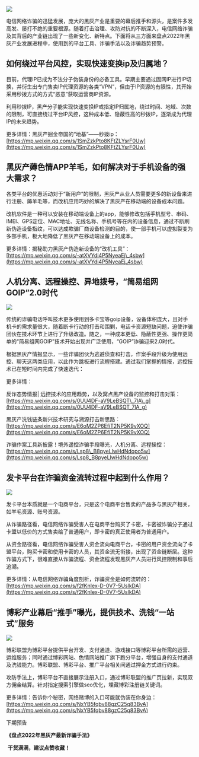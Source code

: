 ![](https://p3.ssl.qhimg.com/t01e1b5bb4e0abf36e7.png)

电信网络诈骗的迅猛发展，庞大的黑灰产业是重要的幕后推手和源头，是案件多发高发、屡打不绝的重要根源。随着打击治理、攻防对抗的不断深入，电信网络诈骗及其背后的产业链出现了一些新变化、新特点。下面将从三方面来盘点2022年黑灰产业发展进程中，使用到的平台工具、诈骗手法以及诈骗趋势预警。

## 如何绕过平台风控，实现快速变换ip及归属地？

目前，代理IP已成为不法分子伪装身份的必备工具。早期主要通过固网IP进行IP切换，并衍生出专门售卖IP代理资源的各类“VPN”，但由于IP资源的有限性，其开始采用秒拨方式的方式“恶意”获取运营商IP资源。

利用秒拨IP，黑产分子能实现快速变换IP或指定IP归属地，绕过时间、地域、次数的限制，可直接绕过平台IP风控，这种成本低、隐蔽性高的秒拨IP，逐渐成为代理IP的未来趋势。

更多详情：黑灰产掘金帝国的“地基”——秒拨ip：[https://mp.weixin.qq.com/s/1SmZzkPto8KFtZLYsrF0Uw](https://mp.weixin.qq.com/s/1SmZzkPto8KFtZLYsrF0Uw)

## 黑灰产薅色情APP羊毛，如何解决对于手机设备的强大需求？

各类平台的优惠活动对于“新用户”的限制，黑灰产从业人员需要更多的新设备来进行注册、薅羊毛等，而改机应用巧妙的解决了黑灰产在移动端的设备成本问题。

改机软件是一种可以安装在移动端设备上的app，能够修改包括手机型号、串码、IMEI、GPS定位、MAC地址、无线名称、手机号等在内的设备信息，通过不断刷新伪造设备指纹，可以达成欺骗厂商设备检测的目的，使一部手机可以虚拟裂变为多部手机，极大地降低了黑灰产在移动端设备上的成本。

更多详情：揭秘助力黑灰产伪造新设备的“改机工具”：[https://mp.weixin.qq.com/s/-atXVYdi4P5NyeaEj\_4sbw](https://mp.weixin.qq.com/s/-atXVYdi4P5NyeaEj_4sbw)

## 人机分离、远程操控、异地拨号，“简易组网GOIP”2.0时代

![](https://p3.ssl.qhimg.com/t010d32c7316ce5cdb1.png)

传统的诈骗电话呼叫技术更多使用到多卡宝等goip设备，设备体积庞大，且对手机卡的需求量很大，随着断卡行动的打击和围剿，电话卡资源短缺问题，迫使诈骗团伙在技术环节上进行了升级改造。随之，一种成本更低、隐蔽性更强、操作更简单的“简易组网GOIP”技术开始出现并广泛使用，“GOIP”诈骗迎来2.0时代。

根据黑灰产情报显示，一些诈骗团伙为逃避侦查和打击，作案手段升级为使用远控、聊天这两类应用，以此作为跳板进行流程搭建。通过我们掌握的情报，远控技术已在短时间内完成了快速迭代：

更多详情：

反诈态势情报| 远控技术的应用趋势，以及窝点黑产设备的监控和打击对策：[https://mp.weixin.qq.com/s/0UU4DF-aV9LeBSQT\_7lA\_g](https://mp.weixin.qq.com/s/0UU4DF-aV9LeBSQT_7lA_g)

黑灰产洗钱链条新兴技术研究与溯源打击新思路：[https://mp.weixin.qq.com/s/E6oM2ZP6EfiT2NP5K9vXOQ](https://mp.weixin.qq.com/s/E6oM2ZP6EfiT2NP5K9vXOQ)

诈骗作案工具新披露！境外遥控诈骗手段曝光，人机分离、远程操控：[https://mp.weixin.qq.com/s/Lsp8\_B8pyeLlwHdNdopo5w](https://mp.weixin.qq.com/s/Lsp8_B8pyeLlwHdNdopo5w)

## 发卡平台在诈骗资金流转过程中起到什么作用？

![](https://p3.ssl.qhimg.com/t01bf23dd324477a840.png)

发卡平台本质就是一个电商平台，只是这个电商平台售卖的产品多与黑灰产相关，如羊毛资源、账号资源。

从诈骗路径看，电信网络诈骗受害人在电商平台购买了卡密，卡密被诈骗分子通过卡盟以低价的方式售卖给了普通用户，即卡密的真正使用者为普通用户。

从资金路径看，电信网络诈骗受害人资金流向电商平台，卡密的用户资金流向了卡盟平台，购买卡密和使用卡密的人员，其资金流无衔接，出现了资金链断层。这种诈骗方式下，很难直接从诈骗流程、资金流程发现黑灰产人员进行风控限制和事后追溯。

更多详情：从电信网络诈骗角度剖析，诈骗资金是如何流转的：[https://mp.weixin.qq.com/s/f2fKnIex-D-0V7-5UslkDA](https://mp.weixin.qq.com/s/f2fKnIex-D-0V7-5UslkDA)

## 博彩产业幕后“推手”曝光，提供技术、洗钱“一站式”服务

![](https://p5.ssl.qhimg.com/t017618c6606bd8c7c4.png)

博彩联盟为博彩平台提供平台开发、支付通道、游戏接口等博彩平台所需的运营、运维服务；同时通过博彩网站、色情网站推广旗下跑分平台，增强自身的支付通道及洗钱能力。博彩联盟、博彩平台、推广平台相关间通过押金方式进行约束。

攻防手法上，博彩平台不直接展示注册入口，通过博彩联盟的推广页拉新，实现双方佣金结算。针对指定搜索引擎做seo优化，埋藏博彩注册链关键词。

更多详情：告诉你个秘密，网络赌博的入口可能就伪装在你身边：[https://mp.weixin.qq.com/s/NxYB5fqbv88gzC25q83BvA](https://mp.weixin.qq.com/s/NxYB5fqbv88gzC25q83BvA)

下期预告

**《盘点2022年黑灰产最新诈骗手法》**

 **干货满满，建议点赞收藏！**